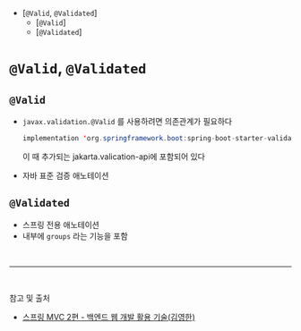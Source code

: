 - [`@Valid`, `@Validated`]
  - [`@Valid`]
  - [`@Validated`]

# `@Valid`, `@Validated`

## `@Valid`

- `javax.validation.@Valid` 를 사용하려면 의존관계가 필요하다

    ```java
    implementation 'org.springframework.boot:spring-boot-starter-validation'
    ```

  이 때 추가되는 jakarta.valication-api에 포함되어 있다

- 자바 표준 검증 애노테이션

## `@Validated`

- 스프링 전용 애노테이션
- 내부에 `groups` 라는 기능을 포함

<br/>

---

<br/>

참고 및 출처
- [스프링 MVC 2편 - 백엔드 웹 개발 활용 기술(김영한)](https://www.inflearn.com/course/%EC%8A%A4%ED%94%84%EB%A7%81-mvc-2/dashboard)